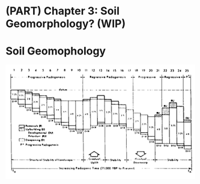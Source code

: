 # (PART) Chapter 3: Soil Geomorphology? (WIP)

# Soil Geomophology



![From Johnson et al. (1987)](images/clipboard-3909094545.png)
